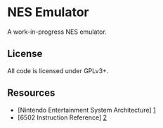 # NES Emulator

A work-in-progress NES emulator.

## License

All code is licensed under GPLv3+.

## Resources

- [Nintendo Entertainment System Architecture] [1]
- [6502 Instruction Reference] [2]

[1]: http://fms.komkon.org/EMUL8/NES.html
     "Nintendo Entertainment System Architecture"
[2]: http://obelisk.me.uk/6502/reference.html
     "6502 Instruction Reference"
